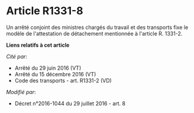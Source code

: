 # Article R1331-8

Un arrêté conjoint des ministres chargés du travail et des transports fixe le modèle de l'attestation de détachement
mentionnée à l'article R. 1331-2.

**Liens relatifs à cet article**

_Cité par_:

  - Arrêté du 29 juin 2016 (VT)
  - Arrêté du 15 décembre 2016 (VT)
  - Code des transports - art. R1331-2 (VD)

_Modifié par_:

  - Décret n°2016-1044 du 29 juillet 2016 - art. 8
